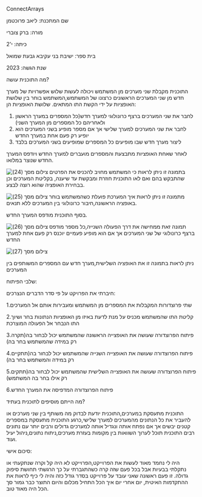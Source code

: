 ConnectArrays

שם המתכנת: ליאב פרוכטמן

מורה: ברק צוברי

כיתה: י'2

בית ספר: ישיבת בני עקיבא גבעת שמואל

שנת הגשה: 2023

מה התוכנית עושה?

התוכנית מקבלת שני מערכים מן המשתמש ויכולה לעשות שלוש אפשרויות של מערך חדש מן שני המערכים הראשונים כרצונו של המשתמש,המשתמש בוחר בין שלושת האופציות על ידי הקשת התו המתאים.
שלושת האופציות הן:

1. לחבר את שני המערכים ברצף כרונולוגי למערך חדש(כל המספרים במערך הראשון ולאחריהם כל המספרים מן המערך השני)
2. לחבר את שני המערכים למערך שלישי אך אם מספר מופיע בשני המערכים הוא יופיע רק פעם אחת במערך החדש
3. ליצור מערך חדש שבו מופיעים כל המספרים שמופיעים בשני המערכים בלבד

לאחר שאחת האופציות מתבצעת והמספרים מועברים למערך החדש ויודפס המערך החדש שנוצר במלואו.




![‏‏צילום מסך (24)](https://github.com/baraksu/OperationOnGroups/assets/132652442/0330c93a-6a41-4189-a308-e2567f412b60)
בתמונה זו ניתן לראות כי המשתמש מחויב להכניס את הפרטים שהתבקש בהם ואם לאו התוכנית חוזרת ומבקשת עד שיענה, בקליטת המערכים וכן בבחירת האופציה שהוא רוצה לבצע.

![‏‏צילום מסך (25)](https://github.com/baraksu/OperationOnGroups/assets/132652442/3c084267-f73b-48f9-ad1f-d82f070357b9)
מתמונה זו ניתן לראות איך המערכת פועלת כשהמשתמש בוחר באופציה הראשונה,חיבור כרונולוגי בין המערכים ללא תנאים.

בסוף התוכנית מודפס המערך החדש.


![‏‏צילום מסך (26)](https://github.com/baraksu/OperationOnGroups/assets/132652442/87d64b18-a007-4317-94bc-af1b04a12a13)
תמונה זאת ממחישה את דרך הפעולה השנייה,כל מספר מודפס ברצף כרונולוגי של שני המערכים אך אם הוא מופיע פעמיים יוכנס רק פעם אחת למערך החדש

![‏‏צילום מסך (27)](https://github.com/baraksu/OperationOnGroups/assets/132652442/add08543-0041-4967-a7bf-6e7ba93ec9bd)

ניתן לראות בתמונה זו את האופציה השלישית,מערך חדש עם המספרים המשותפים בין המערכים





שלבי הפיתוח:

חיברתי את הפרויקט על פי סדר הדברים הנצרכים:

1.שתי פרוצדורות המקבלות את המספרים מן המשתמש ומעבירות אותם אל המערכים

2.קליטת התו שהמשתמש מכניס על מנת לדעת באיזו מן האופציות הנתונות בחר ושיוך התו הנבחר אל הפעולה המוצרכת

3.פיתוח הפרוצדורה שעושה את האופצייה הראשונה שהמשתמש יכול לבחור בה(תקרה רק במידה שהמשתמש בחר בה)

4.פיתוח הפרוצדורה שעושה את האופצייה השנייה שהמשתמש יכול לבחור בה(תתקיים רק במידה והמשתמש בחר בה)

5.פיתוח הפרוצדורה שעושה את האופצייה השלישית שהמשתמש יכול לבחור בה(תתקים רק אילו בחר בה המשתמש)

6.פיתוח הפרוצדורה המדפיסה את המערך החדש

מה הייתם מוסיפים לתוכנית בעתיד?

התוכנית מתעסקת במערכים,התוכנית יודעת לבדוק מה משותף בין שני מערכים או להעביר את כל הנתונים מהמערכים למערך שלישי,כרגע התוכנית מתעסקת במספרים קטנים יבשים אך אם נפתח אותה ונגדיל אותה למערכים גדולים ורבים יותר עם נתונים רבים התוכנית תוכל לערוך השוואות בין מקומות בעזרת מערכים,ניתוח נתונים,ניהול יעיל ועוד.

סיכום אישי:

היה לי נחמד מאוד לעשות את הפרוייקט,הפרוייקט לא היה קל וקרה שנתקעתי או נתקלתי בבעיות אבל בכל פעם שזה קרה כשהתגברתי על כך הרגשתי תחושת סיפוק גדולה.
זו פעם ראשונה שאני עובד על פרוייקט בסדר גודל כזה והיה לי כיף לראות את ההתקדמות האיטית, יום אחרי יום איך הכל התחיל מכלום והיום התוצר כבר גמור
סך הכל היה מאוד טוב.
